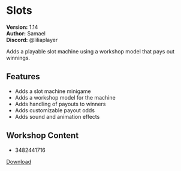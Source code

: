 # Slots

**Version:** 1.14  
**Author:** Samael  
**Discord:** @liliaplayer  

Adds a playable slot machine using a workshop model that pays out winnings.

## Features

- Adds a slot machine minigame
- Adds a workshop model for the machine
- Adds handling of payouts to winners
- Adds customizable payout odds
- Adds sound and animation effects

## Workshop Content

- 3482441716

[Download](https://github.com/LiliaFramework/Modules/raw/refs/heads/gh-pages/slots.zip)
